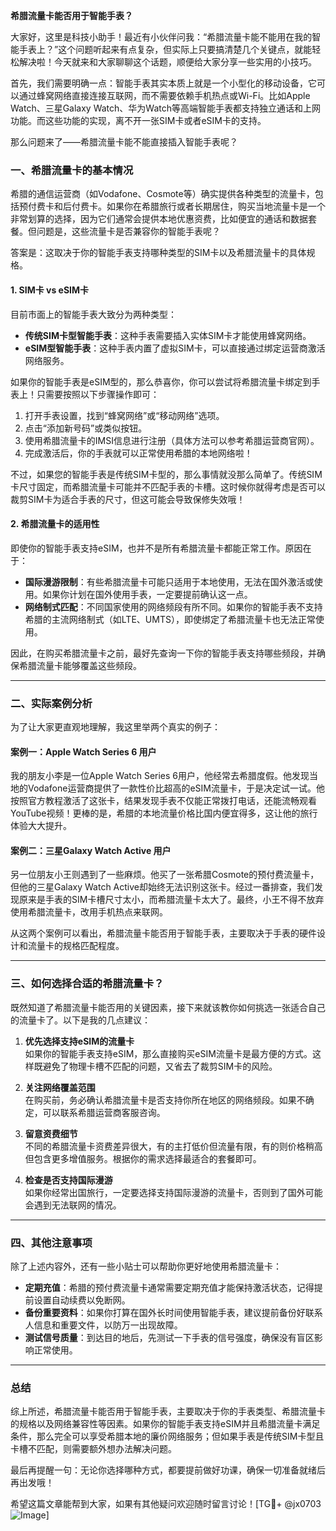 **希腊流量卡能否用于智能手表？**

大家好，这里是科技小助手！最近有小伙伴问我：“希腊流量卡能不能用在我的智能手表上？”这个问题听起来有点复杂，但实际上只要搞清楚几个关键点，就能轻松解决啦！今天就来和大家聊聊这个话题，顺便给大家分享一些实用的小技巧。

首先，我们需要明确一点：智能手表其实本质上就是一个小型化的移动设备，它可以通过蜂窝网络直接连接互联网，而不需要依赖手机热点或Wi-Fi。比如Apple Watch、三星Galaxy Watch、华为Watch等高端智能手表都支持独立通话和上网功能。而这些功能的实现，离不开一张SIM卡或者eSIM卡的支持。

那么问题来了——希腊流量卡能不能直接插入智能手表呢？

### 一、希腊流量卡的基本情况

希腊的通信运营商（如Vodafone、Cosmote等）确实提供各种类型的流量卡，包括预付费卡和后付费卡。如果你在希腊旅行或者长期居住，购买当地流量卡是一个非常划算的选择，因为它们通常会提供本地优惠资费，比如便宜的通话和数据套餐。但问题是，这些流量卡是否兼容你的智能手表呢？

答案是：这取决于你的智能手表支持哪种类型的SIM卡以及希腊流量卡的具体规格。

#### 1. SIM卡 vs eSIM卡
目前市面上的智能手表大致分为两种类型：
- **传统SIM卡型智能手表**：这种手表需要插入实体SIM卡才能使用蜂窝网络。
- **eSIM型智能手表**：这种手表内置了虚拟SIM卡，可以直接通过绑定运营商激活网络服务。

如果你的智能手表是eSIM型的，那么恭喜你，你可以尝试将希腊流量卡绑定到手表上！只需要按照以下步骤操作即可：

1. 打开手表设置，找到“蜂窝网络”或“移动网络”选项。
2. 点击“添加新号码”或类似按钮。
3. 使用希腊流量卡的IMSI信息进行注册（具体方法可以参考希腊运营商官网）。
4. 完成激活后，你的手表就可以正常使用希腊的本地网络啦！

不过，如果您的智能手表是传统SIM卡型的，那么事情就没那么简单了。传统SIM卡尺寸固定，而希腊流量卡可能并不匹配手表的卡槽。这时候你就得考虑是否可以裁剪SIM卡为适合手表的尺寸，但这可能会导致保修失效哦！

#### 2. 希腊流量卡的适用性
即使你的智能手表支持eSIM，也并不是所有希腊流量卡都能正常工作。原因在于：
- **国际漫游限制**：有些希腊流量卡可能只适用于本地使用，无法在国外激活或使用。如果你计划在国外使用手表，一定要提前确认这一点。
- **网络制式匹配**：不同国家使用的网络频段有所不同。如果你的智能手表不支持希腊的主流网络制式（如LTE、UMTS），即使绑定了希腊流量卡也无法正常使用。

因此，在购买希腊流量卡之前，最好先查询一下你的智能手表支持哪些频段，并确保希腊流量卡能够覆盖这些频段。

---

### 二、实际案例分析

为了让大家更直观地理解，我这里举两个真实的例子：

#### 案例一：Apple Watch Series 6 用户
我的朋友小李是一位Apple Watch Series 6用户，他经常去希腊度假。他发现当地的Vodafone运营商提供了一款性价比超高的eSIM流量卡，于是决定试一试。他按照官方教程激活了这张卡，结果发现手表不仅能正常拨打电话，还能流畅观看YouTube视频！更棒的是，希腊的本地流量价格比国内便宜得多，这让他的旅行体验大大提升。

#### 案例二：三星Galaxy Watch Active 用户
另一位朋友小王则遇到了一些麻烦。他买了一张希腊Cosmote的预付费流量卡，但他的三星Galaxy Watch Active却始终无法识别这张卡。经过一番排查，我们发现原来是手表的SIM卡槽尺寸太小，而希腊流量卡太大了。最终，小王不得不放弃使用希腊流量卡，改用手机热点来联网。

从这两个案例可以看出，希腊流量卡能否用于智能手表，主要取决于手表的硬件设计和流量卡的规格匹配程度。

---

### 三、如何选择合适的希腊流量卡？

既然知道了希腊流量卡能否用的关键因素，接下来就该教你如何挑选一张适合自己的流量卡了。以下是我的几点建议：

1. **优先选择支持eSIM的流量卡**  
   如果你的智能手表支持eSIM，那么直接购买eSIM流量卡是最方便的方式。这样既避免了物理卡槽不匹配的问题，又省去了裁剪SIM卡的风险。

2. **关注网络覆盖范围**  
   在购买前，务必确认希腊流量卡是否支持你所在地区的网络频段。如果不确定，可以联系希腊运营商客服咨询。

3. **留意资费细节**  
   不同的希腊流量卡资费差异很大，有的主打低价但流量有限，有的则价格稍高但包含更多增值服务。根据你的需求选择最适合的套餐即可。

4. **检查是否支持国际漫游**  
   如果你经常出国旅行，一定要选择支持国际漫游的流量卡，否则到了国外可能会遇到无法联网的情况。

---

### 四、其他注意事项

除了上述内容外，还有一些小贴士可以帮助你更好地使用希腊流量卡：

- **定期充值**：希腊的预付费流量卡通常需要定期充值才能保持激活状态，记得提前设置自动续费以免断网。
- **备份重要资料**：如果你打算在国外长时间使用智能手表，建议提前备份好联系人信息和重要文件，以防万一出现故障。
- **测试信号质量**：到达目的地后，先测试一下手表的信号强度，确保没有盲区影响正常使用。

---

### 总结

综上所述，希腊流量卡能否用于智能手表，主要取决于你的手表类型、希腊流量卡的规格以及网络兼容性等因素。如果你的智能手表支持eSIM并且希腊流量卡满足条件，那么完全可以享受希腊本地的廉价网络服务；但如果手表是传统SIM卡型且卡槽不匹配，则需要额外想办法解决问题。

最后再提醒一句：无论你选择哪种方式，都要提前做好功课，确保一切准备就绪后再出发哦！

希望这篇文章能帮到大家，如果有其他疑问欢迎随时留言讨论！[TG💪+ @jx0703 ![Image](https://github.com/user-attachments/assets/dbca1d08-cadb-493c-b0ec-ad6f7a83f270)]
